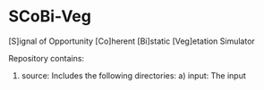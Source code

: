 # SCoBi-Veg
[S]ignal of Opportunity [Co]herent [Bi]static [Veg]etation Simulator

Repository contains:

1) source: Includes the following directories:
   a) input: The input
